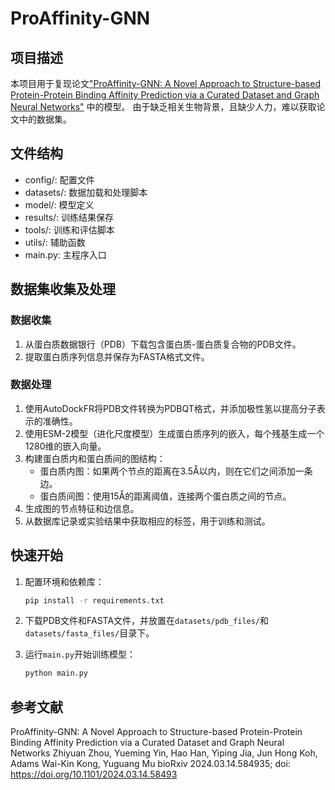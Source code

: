 # ProAffinity-GNN

## 项目描述
本项目用于复现论文["ProAffinity-GNN: A Novel Approach to Structure-based Protein-Protein Binding Affinity Prediction via a Curated Dataset and Graph Neural Networks"](https://www.biorxiv.org/content/10.1101/2024.03.14.584935v1)
中的模型。
由于缺乏相关生物背景，且缺少人力，难以获取论文中的数据集。
## 文件结构
- config/: 配置文件
- datasets/: 数据加载和处理脚本
- model/: 模型定义
- results/: 训练结果保存
- tools/: 训练和评估脚本
- utils/: 辅助函数
- main.py: 主程序入口

## 数据集收集及处理

### 数据收集
1. 从蛋白质数据银行（PDB）下载包含蛋白质-蛋白质复合物的PDB文件。
2. 提取蛋白质序列信息并保存为FASTA格式文件。

### 数据处理
1. 使用AutoDockFR将PDB文件转换为PDBQT格式，并添加极性氢以提高分子表示的准确性。
2. 使用ESM-2模型（进化尺度模型）生成蛋白质序列的嵌入，每个残基生成一个1280维的嵌入向量。
3. 构建蛋白质内和蛋白质间的图结构：
    - 蛋白质内图：如果两个节点的距离在3.5Å以内，则在它们之间添加一条边。
    - 蛋白质间图：使用15Å的距离阈值，连接两个蛋白质之间的节点。
4. 生成图的节点特征和边信息。
5. 从数据库记录或实验结果中获取相应的标签，用于训练和测试。

## 快速开始
1. 配置环境和依赖库：
    ```sh
    pip install -r requirements.txt
    ```

2. 下载PDB文件和FASTA文件，并放置在`datasets/pdb_files/`和`datasets/fasta_files/`目录下。

3. 运行`main.py`开始训练模型：
    ```sh
    python main.py
    ```

## 参考文献
ProAffinity-GNN: A Novel Approach to Structure-based Protein-Protein Binding Affinity Prediction via a Curated Dataset and Graph Neural Networks
Zhiyuan Zhou, Yueming Yin, Hao Han, Yiping Jia, Jun Hong Koh, Adams Wai-Kin Kong, Yuguang Mu
bioRxiv 2024.03.14.584935; doi: https://doi.org/10.1101/2024.03.14.58493
